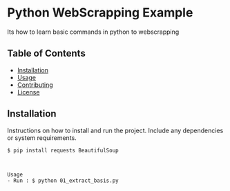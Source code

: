 # Python WebScrapping Example

Its how to learn basic commands in python to webscrapping

## Table of Contents

- [Installation](#installation)
- [Usage](#usage)
- [Contributing](#contributing)
- [License](#license)

## Installation

Instructions on how to install and run the project. Include any dependencies or system requirements.

```shell
$ pip install requests BeautifulSoup
 


Usage
- Run : $ python 01_extract_basis.py

